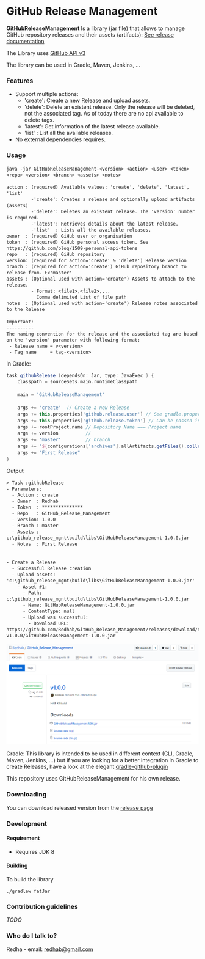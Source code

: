 # GitHub Release Management

**GitHubReleaseManagement** Is a library (jar file) that allows to manage GitHub repository releases and their assets (artifacts): [See release documentation](https://help.github.com/articles/about-releases/)


The Library uses [GitHub API v3](https://developer.github.com/v3/)


The library can be used in Gradle, Maven, Jenkins, ...

### Features ###
 * Support multiple actions:
    * 'create': Create a new Release and upload assets.
    * 'delete': Delete an existent release. Only the release will be deleted, not the associated tag. As of today there are no api available to delete tags.
    * 'latest': Get information of the latest release available.
    * 'list'  : List all the available releases.
 * No external dependencies  requires. 
 
    
    
### Usage ###
```
java -jar GitHubReleaseManagement-<version> <action> <user> <token> <repo> <version> <branch> <assets> <notes>

action : (required) Available values: 'create', 'delete', 'latest', 'list'
         -'create': Creates a release and optionally upload artifacts (assets)
         -'delete': Deletes an existent release. The 'version' number is required.
         -'latest': Retrieves details about the latest release.
         -'list'  : Lists all the available releases.
owner  : (required) GiHub user or organisation
token  : (required) GiHub personal access token. See https://github.com/blog/1509-personal-api-tokens
repo   : (required) GiHub repository
version: (required for action='create' & 'delete') Release version
branch : (required for action='create') GiHub repository branch to release from. Ex'master'
assets : (Optional used with action='create') Assets to attach to the release.
         - Format: <file1>,<file2>,...
           Comma delimited List of file path
notes  : (Optional used with action='create') Release notes associated to the Release

Important:
----------
The naming convention for the release and the associated tag are based on the 'version' parameter with following format:
 - Release name = v<version>
 - Tag name     = tag-<version>
```        

In Gradle:
```groovy
task githubRelease (dependsOn: Jar, type: JavaExec ) {
    classpath = sourceSets.main.runtimeClasspath

    main = 'GitHubReleaseManagement'

    args += 'create'  // Create a new Release
    args += this.properties['github.release.user'] // See gradle.properties
    args += this.properties['github.release.token'] // Can be passed in the commandline line as Gradle property: -P
    args += rootProject.name // Repository Name === Project name
    args += version          //
    args += 'master'         // branch
    args += "${configurations['archives'].allArtifacts.getFiles().collect().join(',')}" // List all the generated library files as assets
    args += "First Release"
}

```
Output 
```
> Task :githubRelease
- Parameters:
  - Action : create
  - Owner  : Redhab
  - Token  : ***************
  - Repo   : GitHub_Release_Management
  - Version: 1.0.0
  - Branch : master
  - Assets : c:\github_release_mgnt\build\libs\GitHubReleaseManagement-1.0.0.jar
  - Notes  : First Release


- Create a Release
  - Successful Release creation
  - Upload assets: 'c:\github_release_mgnt\build\libs\GitHubReleaseManagement-1.0.0.jar'
    - Asset #1:
      - Path: c:\github_release_mgnt\build\libs\GitHubReleaseManagement-1.0.0.jar
      - Name: GitHubReleaseManagement-1.0.0.jar
      - ContentType: null
      - Upload was successful:
        - Download URL: https://github.com/Redhab/GitHub_Release_Management/releases/download/tag-v1.0.0/GitHubReleaseManagement-1.0.0.jar

```
![alt-text](./release.png "GitHub Release Screenshot")


Gradle: This library is intended to be used in different context (CLI, Gradle, Maven, Jenkins, ...) but if you are looking for a better integration in Gradle to create Releases, have a look at the elegant [gradle-github-plugin](https://github.com/riiid/gradle-github-plugin) 

This repository uses GitHubReleaseManagement for his own release.


### Downloading

You can download released version from the [release page](https://github.com/Redhab/GitHub_Release_Management/releases)

### Development
#### Requirement
* Requires JDK 8

#### Building
To build the library

    ./gradlew fatJar

### Contribution guidelines ###

*TODO*

### Who do I talk to? ###

Redha  - email: redhab@gmail.com 